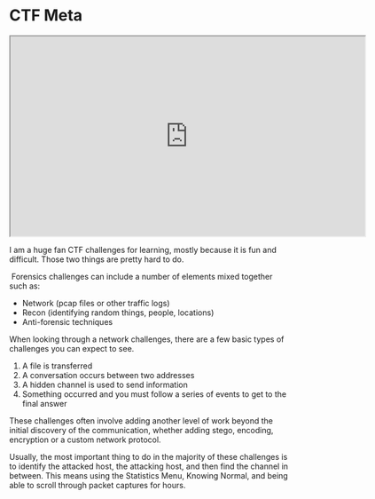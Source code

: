 # CTF Meta

<iframe allowfullscreen height="360" src="https://www.youtube.com/embed/XbPoGsxKLhA?wmode=opaque" width="640"></iframe>  

I am a huge fan CTF challenges for learning, mostly because it is fun
and difficult. Those two things are pretty hard to do.

 Forensics challenges can include a number of elements mixed together
such as:

-   Network (pcap files or other traffic logs)
-   Recon (identifying random things, people, locations)
-   Anti-forensic techniques

When looking through a network challenges, there are a few basic types
of challenges you can expect to see.

1.  A file is transferred
2.  A conversation occurs between two addresses
3.  A hidden channel is used to send information
4.  Something occurred and you must follow a series of events to get to
    the final answer

These challenges often involve adding another level of work beyond the
initial discovery of the communication, whether adding stego, encoding,
encryption or a custom network protocol.

Usually, the most important thing to do in the majority of these
challenges is to identify the attacked host, the attacking host, and
then find the channel in between. This means using the Statistics Menu,
Knowing Normal, and being able to scroll through packet captures for
hours.
